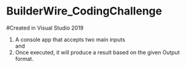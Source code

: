 # BuilderWire_CodingChallenge

#Created in Visual Studio 2019

1. A console app that accepts two main inputs <Article> and <Word>
2. Once executed, it will produce a result based on the given Output format.
